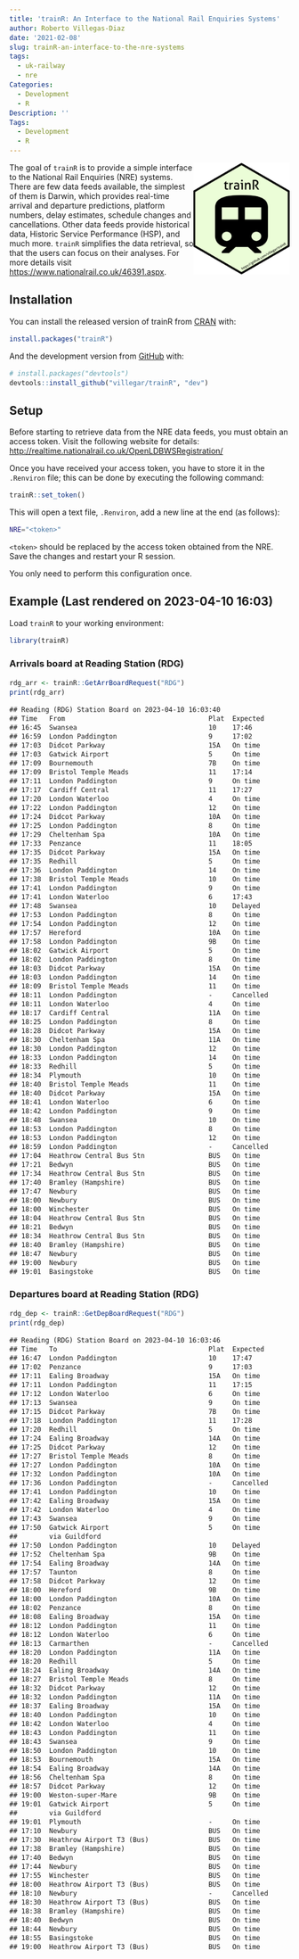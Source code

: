 ```yaml
---
title: 'trainR: An Interface to the National Rail Enquiries Systems'
author: Roberto Villegas-Diaz
date: '2021-02-08'
slug: trainR-an-interface-to-the-nre-systems
tags:
  - uk-railway
  - nre
Categories:
  - Development
  - R
Description: ''
Tags:
  - Development
  - R
---
```


<img src="https://raw.githubusercontent.com/villegar/trainR/main/inst/images/logo.png" alt="logo" align="right" height=200px/>

The goal of `trainR` is to provide a simple interface to the 
National Rail Enquiries (NRE) systems. There are few data feeds 
available, the simplest of them is Darwin, which provides real-time 
arrival and departure predictions, platform numbers, delay estimates, 
schedule changes and cancellations. Other data feeds provide historical 
data, Historic Service Performance (HSP), and much more. `trainR` 
simplifies the data retrieval, so that the users can focus on their 
analyses. For more details visit 
https://www.nationalrail.co.uk/46391.aspx.

## Installation

You can install the released version of trainR from [CRAN](https://CRAN.R-project.org) with:

``` r
install.packages("trainR")
```

And the development version from [GitHub](https://github.com/) with:

``` r
# install.packages("devtools")
devtools::install_github("villegar/trainR", "dev")
```

## Setup
Before starting to retrieve data from the NRE data feeds, you must obtain an access token. 
Visit the following website for details: http://realtime.nationalrail.co.uk/OpenLDBWSRegistration/

Once you have received your access token, you have to store it in the `.Renviron` file; this can be 
done by executing the following command:


```r
trainR::set_token()
```

This will open a text file, `.Renviron`, add a new line at the end (as follows):

```bash
NRE="<token>"
```

`<token>` should be replaced by the access token obtained from the NRE. Save the changes and restart 
your R session.

You only need to perform this configuration once.

## Example (Last rendered on 2023-04-10 16:03)

Load `trainR` to your working environment:

```r
library(trainR)
```

### Arrivals board at Reading Station (RDG)


```r
rdg_arr <- trainR::GetArrBoardRequest("RDG")
print(rdg_arr)
```

```
## Reading (RDG) Station Board on 2023-04-10 16:03:40
## Time   From                                    Plat  Expected
## 16:45  Swansea                                 10    17:46
## 16:59  London Paddington                       9     17:02
## 17:03  Didcot Parkway                          15A   On time
## 17:03  Gatwick Airport                         5     On time
## 17:09  Bournemouth                             7B    On time
## 17:09  Bristol Temple Meads                    11    17:14
## 17:11  London Paddington                       9     On time
## 17:17  Cardiff Central                         11    17:27
## 17:20  London Waterloo                         4     On time
## 17:22  London Paddington                       12    On time
## 17:24  Didcot Parkway                          10A   On time
## 17:25  London Paddington                       8     On time
## 17:29  Cheltenham Spa                          10A   On time
## 17:33  Penzance                                11    18:05
## 17:35  Didcot Parkway                          15A   On time
## 17:35  Redhill                                 5     On time
## 17:36  London Paddington                       14    On time
## 17:38  Bristol Temple Meads                    10    On time
## 17:41  London Paddington                       9     On time
## 17:41  London Waterloo                         6     17:43
## 17:48  Swansea                                 10    Delayed
## 17:53  London Paddington                       8     On time
## 17:54  London Paddington                       12    On time
## 17:57  Hereford                                10A   On time
## 17:58  London Paddington                       9B    On time
## 18:02  Gatwick Airport                         5     On time
## 18:02  London Paddington                       8     On time
## 18:03  Didcot Parkway                          15A   On time
## 18:03  London Paddington                       14    On time
## 18:09  Bristol Temple Meads                    11    On time
## 18:11  London Paddington                       -     Cancelled
## 18:11  London Waterloo                         4     On time
## 18:17  Cardiff Central                         11A   On time
## 18:25  London Paddington                       8     On time
## 18:28  Didcot Parkway                          15A   On time
## 18:30  Cheltenham Spa                          11A   On time
## 18:30  London Paddington                       12    On time
## 18:33  London Paddington                       14    On time
## 18:33  Redhill                                 5     On time
## 18:34  Plymouth                                10    On time
## 18:40  Bristol Temple Meads                    11    On time
## 18:40  Didcot Parkway                          15A   On time
## 18:41  London Waterloo                         6     On time
## 18:42  London Paddington                       9     On time
## 18:48  Swansea                                 10    On time
## 18:53  London Paddington                       8     On time
## 18:53  London Paddington                       12    On time
## 18:59  London Paddington                       -     Cancelled
## 17:04  Heathrow Central Bus Stn                BUS   On time
## 17:21  Bedwyn                                  BUS   On time
## 17:34  Heathrow Central Bus Stn                BUS   On time
## 17:40  Bramley (Hampshire)                     BUS   On time
## 17:47  Newbury                                 BUS   On time
## 18:00  Newbury                                 BUS   On time
## 18:00  Winchester                              BUS   On time
## 18:04  Heathrow Central Bus Stn                BUS   On time
## 18:21  Bedwyn                                  BUS   On time
## 18:34  Heathrow Central Bus Stn                BUS   On time
## 18:40  Bramley (Hampshire)                     BUS   On time
## 18:47  Newbury                                 BUS   On time
## 19:00  Newbury                                 BUS   On time
## 19:01  Basingstoke                             BUS   On time
```

### Departures board at Reading Station (RDG)


```r
rdg_dep <- trainR::GetDepBoardRequest("RDG")
print(rdg_dep)
```

```
## Reading (RDG) Station Board on 2023-04-10 16:03:46
## Time   To                                      Plat  Expected
## 16:47  London Paddington                       10    17:47
## 17:02  Penzance                                9     17:03
## 17:11  Ealing Broadway                         15A   On time
## 17:11  London Paddington                       11    17:15
## 17:12  London Waterloo                         6     On time
## 17:13  Swansea                                 9     On time
## 17:15  Didcot Parkway                          7B    On time
## 17:18  London Paddington                       11    17:28
## 17:20  Redhill                                 5     On time
## 17:24  Ealing Broadway                         14A   On time
## 17:25  Didcot Parkway                          12    On time
## 17:27  Bristol Temple Meads                    8     On time
## 17:27  London Paddington                       10A   On time
## 17:32  London Paddington                       10A   On time
## 17:36  London Paddington                       -     Cancelled
## 17:41  London Paddington                       10    On time
## 17:42  Ealing Broadway                         15A   On time
## 17:42  London Waterloo                         4     On time
## 17:43  Swansea                                 9     On time
## 17:50  Gatwick Airport                         5     On time
##        via Guildford                           
## 17:50  London Paddington                       10    Delayed
## 17:52  Cheltenham Spa                          9B    On time
## 17:54  Ealing Broadway                         14A   On time
## 17:57  Taunton                                 8     On time
## 17:58  Didcot Parkway                          12    On time
## 18:00  Hereford                                9B    On time
## 18:00  London Paddington                       10A   On time
## 18:02  Penzance                                8     On time
## 18:08  Ealing Broadway                         15A   On time
## 18:12  London Paddington                       11    On time
## 18:12  London Waterloo                         6     On time
## 18:13  Carmarthen                              -     Cancelled
## 18:20  London Paddington                       11A   On time
## 18:20  Redhill                                 5     On time
## 18:24  Ealing Broadway                         14A   On time
## 18:27  Bristol Temple Meads                    8     On time
## 18:32  Didcot Parkway                          12    On time
## 18:32  London Paddington                       11A   On time
## 18:37  Ealing Broadway                         15A   On time
## 18:40  London Paddington                       10    On time
## 18:42  London Waterloo                         4     On time
## 18:43  London Paddington                       11    On time
## 18:43  Swansea                                 9     On time
## 18:50  London Paddington                       10    On time
## 18:53  Bournemouth                             15A   On time
## 18:54  Ealing Broadway                         14A   On time
## 18:56  Cheltenham Spa                          8     On time
## 18:57  Didcot Parkway                          12    On time
## 19:00  Weston-super-Mare                       9B    On time
## 19:01  Gatwick Airport                         5     On time
##        via Guildford                           
## 19:01  Plymouth                                -     On time
## 17:10  Newbury                                 BUS   On time
## 17:30  Heathrow Airport T3 (Bus)               BUS   On time
## 17:38  Bramley (Hampshire)                     BUS   On time
## 17:40  Bedwyn                                  BUS   On time
## 17:44  Newbury                                 BUS   On time
## 17:55  Winchester                              BUS   On time
## 18:00  Heathrow Airport T3 (Bus)               BUS   On time
## 18:10  Newbury                                 -     Cancelled
## 18:30  Heathrow Airport T3 (Bus)               BUS   On time
## 18:38  Bramley (Hampshire)                     BUS   On time
## 18:40  Bedwyn                                  BUS   On time
## 18:44  Newbury                                 BUS   On time
## 18:55  Basingstoke                             BUS   On time
## 19:00  Heathrow Airport T3 (Bus)               BUS   On time
```
